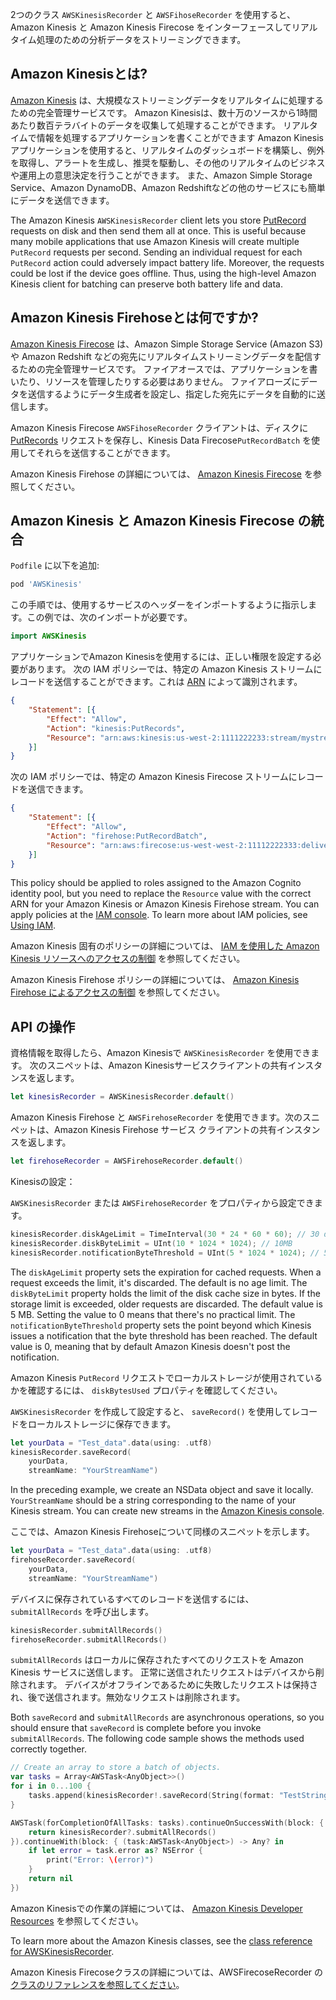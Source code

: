 2つのクラス `AWSKinesisRecorder` と `AWSFihoseRecorder` を使用すると、Amazon Kinesis と Amazon Kinesis Firecose をインターフェースしてリアルタイム処理のための分析データをストリーミングできます。

## Amazon Kinesisとは?

[Amazon Kinesis](http://aws.amazon.com/kinesis/) は、大規模なストリーミングデータをリアルタイムに処理するための完全管理サービスです。 Amazon Kinesisは、数十万のソースから1時間あたり数百テラバイトのデータを収集して処理することができます。 リアルタイムで情報を処理するアプリケーションを書くことができます Amazon Kinesisアプリケーションを使用すると、リアルタイムのダッシュボードを構築し、例外を取得し、アラートを生成し、推奨を駆動し、その他のリアルタイムのビジネスや運用上の意思決定を行うことができます。 また、Amazon Simple Storage Service、Amazon DynamoDB、Amazon Redshiftなどの他のサービスにも簡単にデータを送信できます。

The Amazon Kinesis `AWSKinesisRecorder` client lets you store [PutRecord](http://docs.aws.amazon.com/kinesis/latest/APIReference/API_PutRecord.html) requests on disk and then send them all at once. This is useful because many mobile applications that use Amazon Kinesis will create multiple `PutRecord` requests per second. Sending an individual request for each `PutRecord` action could adversely impact battery life. Moreover, the requests could be lost if the device goes offline. Thus, using the high-level Amazon Kinesis client for batching can preserve both battery life and data.

## Amazon Kinesis Firehoseとは何ですか?

[Amazon Kinesis Firecose](http://aws.amazon.com/kinesis/firehose/) は、Amazon Simple Storage Service (Amazon S3) や Amazon Redshift などの宛先にリアルタイムストリーミングデータを配信するための完全管理サービスです。 ファイアオースでは、アプリケーションを書いたり、リソースを管理したりする必要はありません。 ファイアローズにデータを送信するようにデータ生成者を設定し、指定した宛先にデータを自動的に送信します。

Amazon Kinesis Firecose `AWSFihoseRecorder` クライアントは、ディスクに [PutRecords](http://docs.aws.amazon.com/kinesis/latest/APIReference/API_PutRecords.html) リクエストを保存し、Kinesis Data Firecose`PutRecordBatch` を使用してそれらを送信することができます。

Amazon Kinesis Firehose の詳細については、 [Amazon Kinesis Firecose](http://docs.aws.amazon.com/firehose/latest/dev/what-is-this-service.html) を参照してください。

## Amazon Kinesis と Amazon Kinesis Firecose の統合

`Podfile` に以下を追加:

```ruby
pod 'AWSKinesis'
```

この手順では、使用するサービスのヘッダーをインポートするように指示します。この例では、次のインポートが必要です。

```swift
import AWSKinesis
```

アプリケーションでAmazon Kinesisを使用するには、正しい権限を設定する必要があります。 次の IAM ポリシーでは、特定の Amazon Kinesis ストリームにレコードを送信することができます。これは [ARN](http://docs.aws.amazon.com/general/latest/gr/aws-arns-and-namespaces.html) によって識別されます。

```json
{
    "Statement": [{
        "Effect": "Allow",
        "Action": "kinesis:PutRecords",
        "Resource": "arn:aws:kinesis:us-west-2:1111222233:stream/mystream"
    }]
}
```

次の IAM ポリシーでは、特定の Amazon Kinesis Firecose ストリームにレコードを送信できます。

```json
{
    "Statement": [{
        "Effect": "Allow",
        "Action": "firehose:PutRecordBatch",
        "Resource": "arn:aws:firecose:us-west-west-2:11112222333:deliverystream/mystream"
    }]
}
```

This policy should be applied to roles assigned to the Amazon Cognito identity pool, but you need to replace the `Resource` value with the correct ARN for your Amazon Kinesis or Amazon Kinesis Firehose stream. You can apply policies at the [IAM console](https://console.aws.amazon.com/iam/). To learn more about IAM policies, see [Using IAM](http://docs.aws.amazon.com/IAM/latest/UserGuide/IAM_Introduction.html).

Amazon Kinesis 固有のポリシーの詳細については、 [IAM を使用した Amazon Kinesis リソースへのアクセスの制御](http://docs.aws.amazon.com/kinesis/latest/dev/kinesis-using-iam.html) を参照してください。

Amazon Kinesis Firehose ポリシーの詳細については、 [Amazon Kinesis Firehose によるアクセスの制御](http://docs.aws.amazon.com/firehose/latest/dev/controlling-access.html) を参照してください。

## API の操作

資格情報を取得したら、Amazon Kinesisで `AWSKinesisRecorder` を使用できます。 次のスニペットは、Amazon Kinesisサービスクライアントの共有インスタンスを返します。

```swift
let kinesisRecorder = AWSKinesisRecorder.default()
```

Amazon Kinesis Firehose と `AWSFirehoseRecorder` を使用できます。次のスニペットは、Amazon Kinesis Firehose サービス クライアントの共有インスタンスを返します。

```swift
let firehoseRecorder = AWSFirehoseRecorder.default()
```

Kinesisの設定：

`AWSKinesisRecorder` または `AWSFirehoseRecorder` をプロパティから設定できます。

```swift
kinesisRecorder.diskAgeLimit = TimeInterval(30 * 24 * 60 * 60); // 30 days
kinesisRecorder.diskByteLimit = UInt(10 * 1024 * 1024); // 10MB
kinesisRecorder.notificationByteThreshold = UInt(5 * 1024 * 1024); // 5MB
```

The `diskAgeLimit` property sets the expiration for cached requests. When a request exceeds the limit, it's discarded. The default is no age limit. The `diskByteLimit` property holds the limit of the disk cache size in bytes. If the storage limit is exceeded, older requests are discarded. The default value is 5 MB. Setting the value to 0 means that there's no practical limit. The `notificationByteThreshold` property sets the point beyond which Kinesis issues a notification that the byte threshold has been reached. The default value is 0, meaning that by default Amazon Kinesis doesn't post the notification.

Amazon Kinesis `PutRecord` リクエストでローカルストレージが使用されているかを確認するには、 `diskBytesUsed` プロパティを確認してください。

`AWSKinesisRecorder` を作成して設定すると、 `saveRecord()` を使用してレコードをローカルストレージに保存できます。

```swift
let yourData = "Test_data".data(using: .utf8)
kinesisRecorder.saveRecord(
    yourData, 
    streamName: "YourStreamName")
```

In the preceding example, we create an NSData object and save it locally. `YourStreamName` should be a string corresponding to the name of your Kinesis stream. You can create new streams in the [Amazon Kinesis console](https://console.aws.amazon.com/kinesis/).

ここでは、Amazon Kinesis Firehoseについて同様のスニペットを示します。

```swift
let yourData = "Test_data".data(using: .utf8)
firehoseRecorder.saveRecord(
    yourData,
    streamName: "YourStreamName")
```

デバイスに保存されているすべてのレコードを送信するには、 `submitAllRecords` を呼び出します。

```swift
kinesisRecorder.submitAllRecords()
firehoseRecorder.submitAllRecords()
```

`submitAllRecords` はローカルに保存されたすべてのリクエストを Amazon Kinesis サービスに送信します。 正常に送信されたリクエストはデバイスから削除されます。 デバイスがオフラインであるために失敗したリクエストは保持され、後で送信されます。無効なリクエストは削除されます。

Both `saveRecord` and `submitAllRecords` are asynchronous operations, so you should ensure that `saveRecord` is complete before you invoke `submitAllRecords`. The following code sample shows the methods used correctly together.

```swift
// Create an array to store a batch of objects.
var tasks = Array<AWSTask<AnyObject>>()
for i in 0...100 {
    tasks.append(kinesisRecorder!.saveRecord(String(format: "TestString-%02d", i).data(using: .utf8), streamName: "YourStreamName")!)
}

AWSTask(forCompletionOfAllTasks: tasks).continueOnSuccessWith(block: { (task:AWSTask<AnyObject>) -> AWSTask<AnyObject>? in
    return kinesisRecorder?.submitAllRecords()
}).continueWith(block: { (task:AWSTask<AnyObject>) -> Any? in
    if let error = task.error as? NSError {
        print("Error: \(error)")
    }
    return nil
})
```

Amazon Kinesisでの作業の詳細については、 [Amazon Kinesis Developer Resources](http://aws.amazon.com/kinesis/developer-resources/) を参照してください。

To learn more about the Amazon Kinesis classes, see the [class reference for AWSKinesisRecorder](https://aws-amplify.github.io/aws-sdk-ios/docs/reference/Classes/AWSKinesisRecorder.html).

Amazon Kinesis Firecoseクラスの詳細については、AWSFirecoseRecorder の [クラスのリファレンスを参照してください](https://aws-amplify.github.io/aws-sdk-ios/docs/reference/Classes/AWSFirehoseRecorder.html)。